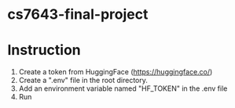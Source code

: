 # cs7643-final-project


# Instruction
1. Create a token from HuggingFace (https://huggingface.co/)
2. Create a ".env" file in the root directory.
3. Add an environment variable named "HF_TOKEN" in the .env file
4. Run